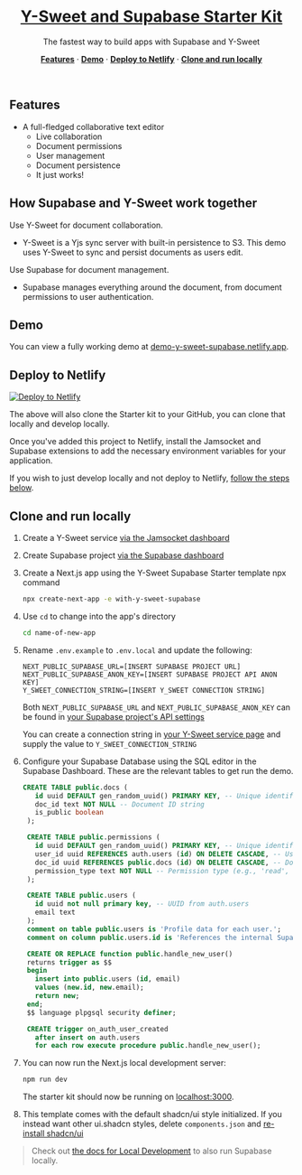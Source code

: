 <a href="https://demo-y-sweet-supabase.vercel.app/">
  <h1 align="center">Y-Sweet and Supabase Starter Kit</h1>
</a>

<p align="center">
 The fastest way to build apps with Supabase and Y-Sweet
</p>

<p align="center">
  <a href="#features"><strong>Features</strong></a> ·
  <a href="#demo"><strong>Demo</strong></a> ·
  <a href="#deploy-to-netlify"><strong>Deploy to Netlify</strong></a> ·
  <a href="#clone-and-run-locally"><strong>Clone and run locally</strong></a>
</p>
<br/>

## Features

- A full-fledged collaborative text editor
  - Live collaboration
  - Document permissions
  - User management
  - Document persistence
  - It just works!

## How Supabase and Y-Sweet work together

Use Y-Sweet for document collaboration.
- Y-Sweet is a Yjs sync server with built-in persistence to S3. This demo uses Y-Sweet to sync and persist documents as users edit.

Use Supabase for document management.
- Supabase manages everything around the document, from document permissions to user authentication.

## Demo

You can view a fully working demo at [demo-y-sweet-supabase.netlify.app](https://demo-y-sweet-supabase.netlify.app/).

## Deploy to Netlify

[![Deploy to Netlify](https://www.netlify.com/img/deploy/button.svg)](https://app.netlify.com/extension/start/deploy?repository=https://github.com/jamsocket/y-sweet-supabase-demo)

The above will also clone the Starter kit to your GitHub, you can clone that locally and develop locally.

Once you've added this project to Netlify, install the Jamsocket and Supabase extensions to add the necessary environment variables for your application.

If you wish to just develop locally and not deploy to Netlify, [follow the steps below](#clone-and-run-locally).

## Clone and run locally

1. Create a Y-Sweet service [via the Jamsocket dashboard](https://app.jamsocket.com)

1. Create Supabase project [via the Supabase dashboard](https://database.new)

2. Create a Next.js app using the Y-Sweet Supabase Starter template npx command

   ```bash
   npx create-next-app -e with-y-sweet-supabase
   ```

3. Use `cd` to change into the app's directory

   ```bash
   cd name-of-new-app
   ```

4. Rename `.env.example` to `.env.local` and update the following:

   ```
   NEXT_PUBLIC_SUPABASE_URL=[INSERT SUPABASE PROJECT URL]
   NEXT_PUBLIC_SUPABASE_ANON_KEY=[INSERT SUPABASE PROJECT API ANON KEY]
   Y_SWEET_CONNECTION_STRING=[INSERT Y_SWEET CONNECTION STRING]
   ```

   Both `NEXT_PUBLIC_SUPABASE_URL` and `NEXT_PUBLIC_SUPABASE_ANON_KEY` can be found in [your Supabase project's API settings](https://app.supabase.com/project/_/settings/api)

   You can create a connection string in [your Y-Sweet service page](https://app.jamsocket.com) and supply the value to `Y_SWEET_CONNECTION_STRING`

5. Configure your Supabase Database using the SQL editor in the Supabase Dashboard. These are the relevant tables to get run the demo.
   ``` sql
   CREATE TABLE public.docs (
      id uuid DEFAULT gen_random_uuid() PRIMARY KEY, -- Unique identifier for the document
      doc_id text NOT NULL -- Document ID string
      is_public boolean
    );

    CREATE TABLE public.permissions (
      id uuid DEFAULT gen_random_uuid() PRIMARY KEY, -- Unique identifier for the permission
      user_id uuid REFERENCES auth.users (id) ON DELETE CASCADE, -- User ID, references the users table
      doc_id uuid REFERENCES public.docs (id) ON DELETE CASCADE, -- Document ID, references the docs table
      permission_type text NOT NULL -- Permission type (e.g., 'read', 'write')
    );

    CREATE TABLE public.users (
      id uuid not null primary key, -- UUID from auth.users
      email text
    );
    comment on table public.users is 'Profile data for each user.';
    comment on column public.users.id is 'References the internal Supabase Auth user.';

    CREATE OR REPLACE function public.handle_new_user()
    returns trigger as $$
    begin
      insert into public.users (id, email)
      values (new.id, new.email);
      return new;
    end;
    $$ language plpgsql security definer;

    CREATE trigger on_auth_user_created
      after insert on auth.users
      for each row execute procedure public.handle_new_user();
   ```
6. You can now run the Next.js local development server:

   ```bash
   npm run dev
   ```

   The starter kit should now be running on [localhost:3000](http://localhost:3000/).

7. This template comes with the default shadcn/ui style initialized. If you instead want other ui.shadcn styles, delete `components.json` and [re-install shadcn/ui](https://ui.shadcn.com/docs/installation/next)

> Check out [the docs for Local Development](https://supabase.com/docs/guides/getting-started/local-development) to also run Supabase locally.
